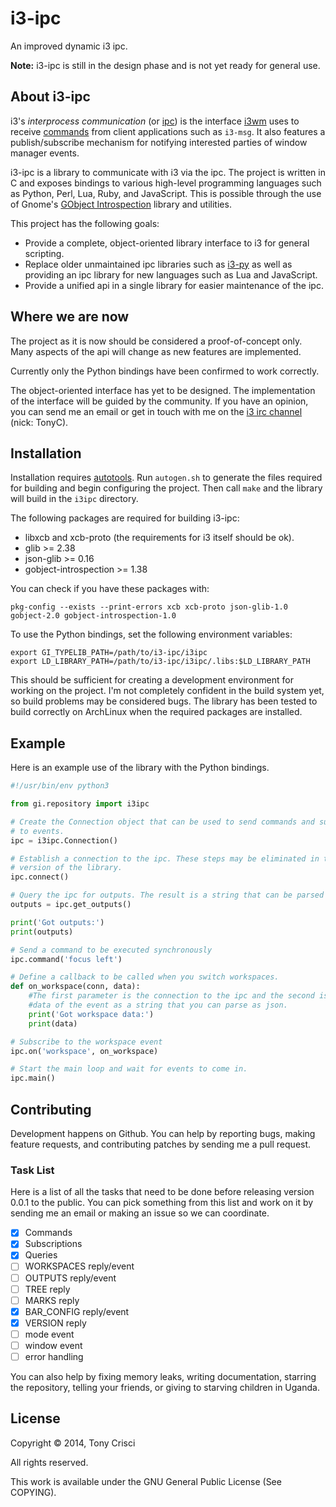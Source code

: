 # i3-ipc

An improved dynamic i3 ipc.

**Note:** i3-ipc is still in the design phase and is not yet ready for general use.

## About i3-ipc

i3's *interprocess communication* (or [ipc](http://i3wm.org/docs/ipc.html)) is the interface [i3wm](http://i3wm.org) uses to receive [commands](http://i3wm.org/docs/userguide.html#_list_of_commands) from client applications such as `i3-msg`. It also features a publish/subscribe mechanism for notifying interested parties of window manager events.

i3-ipc is a library to communicate with i3 via the ipc. The project is written in C and exposes bindings to various high-level programming languages such as Python, Perl, Lua, Ruby, and JavaScript. This is possible through the use of Gnome's [GObject Introspection](https://wiki.gnome.org/action/show/Projects/GObjectIntrospection?action=show&redirect=GObjectIntrospection) library and utilities.

This project has the following goals:

* Provide a complete, object-oriented library interface to i3 for general scripting.
* Replace older unmaintained ipc libraries such as [i3-py](https://github.com/ziberna/i3-py) as well as providing an ipc library for new languages such as Lua and JavaScript.
* Provide a unified api in a single library for easier maintenance of the ipc.

## Where we are now

The project as it is now should be considered a proof-of-concept only. Many aspects of the api will change as new features are implemented.

Currently only the Python bindings have been confirmed to work correctly.

The object-oriented interface has yet to be designed. The implementation of the interface will be guided by the community. If you have an opinion, you can send me an email or get in touch with me on the [i3 irc channel](irc://irc.twice-irc.de/i3) (nick: TonyC).

## Installation

Installation requires [autotools](https://en.wikipedia.org/wiki/GNU_build_system). Run `autogen.sh` to generate the files required for building and begin configuring the project. Then call `make` and the library will build in the `i3ipc` directory.

The following packages are required for building i3-ipc:

* libxcb and xcb-proto (the requirements for i3 itself should be ok).
* glib >= 2.38
* json-glib >= 0.16
* gobject-introspection >= 1.38

You can check if you have these packages with:

    pkg-config --exists --print-errors xcb xcb-proto json-glib-1.0 gobject-2.0 gobject-introspection-1.0

To use the Python bindings, set the following environment variables:

    export GI_TYPELIB_PATH=/path/to/i3-ipc/i3ipc
    export LD_LIBRARY_PATH=/path/to/i3-ipc/i3ipc/.libs:$LD_LIBRARY_PATH

This should be sufficient for creating a development environment for working on the project. I'm not completely confident in the build system yet, so build problems may be considered bugs. The library has been tested to build correctly on ArchLinux when the required packages are installed.

## Example

Here is an example use of the library with the Python bindings.

```python
#!/usr/bin/env python3

from gi.repository import i3ipc

# Create the Connection object that can be used to send commands and subscribe
# to events.
ipc = i3ipc.Connection()

# Establish a connection to the ipc. These steps may be eliminated in the final
# version of the library.
ipc.connect()

# Query the ipc for outputs. The result is a string that can be parsed as json.
outputs = ipc.get_outputs()

print('Got outputs:')
print(outputs)

# Send a command to be executed synchronously
ipc.command('focus left')

# Define a callback to be called when you switch workspaces.
def on_workspace(conn, data):
    #The first parameter is the connection to the ipc and the second is the
    #data of the event as a string that you can parse as json.
    print('Got workspace data:')
    print(data)

# Subscribe to the workspace event
ipc.on('workspace', on_workspace)

# Start the main loop and wait for events to come in.
ipc.main()
```

## Contributing

Development happens on Github. You can help by reporting bugs, making feature requests, and contributing patches by sending me a pull request.

### Task List

Here is a list of all the tasks that need to be done before releasing version 0.0.1 to the public. You can pick something from this list and work on it by sending me an email or making an issue so we can coordinate.

- [X] Commands
- [X] Subscriptions
- [X] Queries
- [ ] WORKSPACES reply/event
- [ ] OUTPUTS reply/event
- [ ] TREE reply
- [ ] MARKS reply
- [X] BAR_CONFIG reply/event
- [X] VERSION reply
- [ ] mode event
- [ ] window event
- [ ] error handling

You can also help by fixing memory leaks, writing documentation, starring the repository, telling your friends, or giving to starving children in Uganda.

## License

Copyright © 2014, Tony Crisci

All rights reserved.

This work is available under the GNU General Public License (See COPYING).
